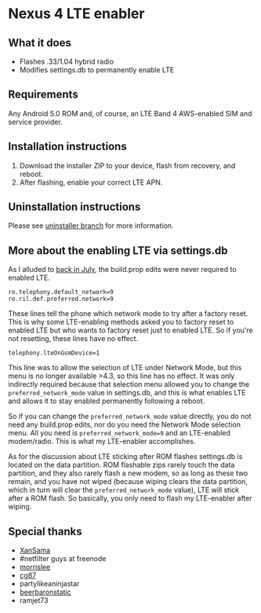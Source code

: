 Nexus 4 LTE enabler
=========================================



## What it does
* Flashes .33/1.04 hybrid radio
* Modifies settings.db to permanently enable LTE


## Requirements
Any Android 5.0 ROM and, of course, an LTE Band 4 AWS-enabled SIM and service provider.


## Installation instructions
1. Download the installer ZIP to your device, flash from recovery, and reboot.
2. After flashing, enable your correct LTE APN.


## Uninstallation instructions
Please see [uninstaller branch](https://github.com/marcandrews/Mako-LTE-and-LTE-hotspot-fix/tree/uninstaller) for more information.


## More about the enabling LTE via settings.db
As I alluded to [back in July](http://forum.xda-developers.com/showpost.php?p=53825232&postcount=1315), the build.prop edits were never required to enabled LTE.
```
ro.telephony.default_network=9
ro.ril.def.preferred.network=9
```
These lines tell the phone which network mode to try after a factory reset. This is why some LTE-enabling methods asked you to factory reset to enabled LTE but who wants to factory reset just to enabled LTE. So if you're not resetting, these lines have no effect.
```
telephony.lteOnGsmDevice=1
```
This line was to allow the selection of LTE under Network Mode, but this menu is no longer available >4.3, so this line has no effect. It was only indirectly required because that selection menu allowed you to change the ```preferred_network_mode``` value in settings.db, and this is what enables LTE and allows it to stay enabled permanently following a reboot.

So if you can change the ```preferred_network_mode``` value directly, you do not need any build.prop edits, nor do you need the Network Mode selection menu. All you need is ```preferred_network_mode=9``` and an LTE-enabled modem/radio. This is what my LTE-enabler accomplishes.

As for the discussion about LTE sticking after ROM flashes settings.db is located on the data partition. ROM flashable zips rarely touch the data partition, and they also rarely flash a new modem, so as long as these two remain, and you have not wiped (because wiping clears the data partition, which in turn will clear the ```preferred_network_mode``` value), LTE will stick after a ROM flash. So basically, you only need to flash my LTE-enabler after wiping.


## Special thanks
* [XanSama](http://forum.xda-developers.com/showpost.php?p=36544976&postcount=20)
* #netfilter guys at freenode
* [morrislee](http://forum.xda-developers.com/showthread.php?p=43925317)
* [cg87](http://forum.xda-developers.com/showpost.php?p=48237939&postcount=882)
* partylikeaninjastar
* [beerbaronstatic](http://forum.xda-developers.com/showpost.php?p=56762318&postcount=1401)
* ramjet73
